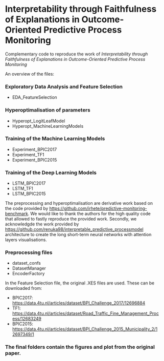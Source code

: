 # Interpretability through Faithfulness of Explanations in Outcome-Oriented Predictive Process Monitoring
Complementary code to reproduce the work of *Interpretability through Faithfulness of Explanations in Outcome-Oriented Predictive Process Monitoring*

An overview of the files:


### Exploratory Data Analysis and Feature Selection
- EDA_FeatureSelection

### Hyperoptimalisation of parameters
- Hyperopt_LogitLeafModel
- Hyperopt_MachineLearningModels

### Training of the Machine Learning Models
- Experiment_BPIC2017
- Experiment_TF1
- Experiment_BPIC2015

### Training of the Deep Learning Models
- LSTM_BPIC2017
- LSTM_TF1
- LSTM_BPIC2015


The preprocessing and hyperoptimalisation are derivative work based on the code provided by https://github.com/irhete/predictive-monitoring-benchmark. 
 We would like to thank the authors for the high quality code that allowed to fastly reproduce the provided work.
Secondly, we acknowledgde the work provided by https://github.com/renuka98/interpretable_predictive_processmodel architecture to create the long short-term neural networks with attention layers visualisations.

### Preprocessing files 

- dataset_confs
- DatasetManager
- EncoderFactory

In the Feature Selection file, the original .XES files are used. These can be downloaded from:

- BPIC2017: https://data.4tu.nl/articles/dataset/BPI_Challenge_2017/12696884
- TF1: https://data.4tu.nl/articles/dataset/Road_Traffic_Fine_Management_Process/12683249
- BPIC2015: https://data.4tu.nl/articles/dataset/BPI_Challenge_2015_Municipality_2/12697349/1


### The final folders contain the figures and plot from the original paper. 




